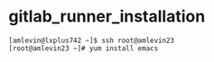# gitlab_runner_installation

```
[amlevin@lxplus742 ~]$ ssh root@amlevin23
[root@amlevin23 ~]# yum install emacs
```
